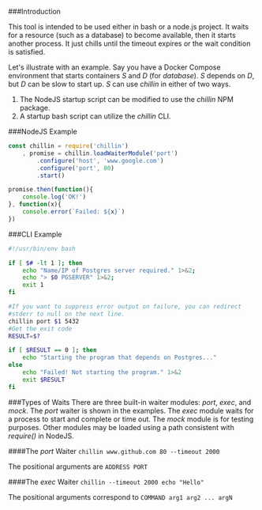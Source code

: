 ###Introduction

This tool is intended to be used either in bash or a node.js project. It waits for a resource
(such as a database) to become available, then it starts another process. It just chills until
the timeout expires or the wait condition is satisfied.

Let's illustrate with
an example. Say you have a Docker Compose environment that starts containers _S_ and _D_ (for _database_).
_S_ depends on _D_, but _D_ can be slow to start up. _S_ can use _chillin_ in either of two ways.

1. The NodeJS startup script can be modified to use the _chillin_ NPM package.
2. A startup bash script can utilize the _chillin_ CLI.

###NodeJS Example

```javascript
const chillin = require('chillin')
    , promise = chillin.loadWaiterModule('port')
        .configure('host', 'www.google.com')
        .configure('port', 80)
        .start()

promise.then(function(){
    console.log('OK!')
}, function(x){
    console.error(`Failed: ${x}`)
})

```

###CLI Example
```bash
#!/usr/bin/env bash

if [ $# -lt 1 ]; then
    echo "Name/IP of Postgres server required." 1>&2;
    echo "> $0 PGSERVER" 1>&2;
    exit 1
fi

#If you want to suppress error output on failure, you can redirect
#stderr to null on the next line.
chillin port $1 5432
#Get the exit code
RESULT=$?

if [ $RESULT == 0 ]; then
    echo "Starting the program that depends on Postgres..."
else
    echo "Failed! Not starting the program." 1>&2
    exit $RESULT
fi


```

###Types of Waits
There are three built-in waiter modules: _port_, _exec_, and _mock_. The _port_ waiter is shown in the examples. The
_exec_ module waits for a process to start and complete or time out. The _mock_ module is for testing purposes. Other
modules may be loaded using a path consistent with _require()_ in NodeJS.

####The _port_ Waiter
`chillin www.github.com 80 --timeout 2000`

The positional arguments are `ADDRESS PORT`

####The _exec_ Waiter
`chillin --timeout 2000 echo "Hello"`

The positional arguments correspond to `COMMAND arg1 arg2 ... argN`

